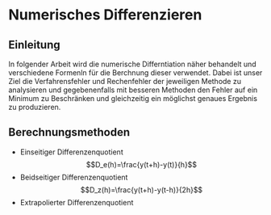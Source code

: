# Numerisches Differenzieren

## Einleitung
In folgender Arbeit wird die numerische Differntiation näher behandelt und verschiedene Formenln für die Berchnung dieser verwendet. Dabei ist unser Ziel die Verfahrensfehler und Rechenfehler der jeweiligen Methode zu analysieren und gegebenenfalls mit besseren Methoden den Fehler auf ein Minimum zu Beschränken und gleichzeitig ein möglichst genaues Ergebnis zu produzieren.

## Berechnungsmethoden

- Einseitiger Differenzenquotient  $$D_e(h)=\frac{y(t+h)-y(t)}{h}$$
- Beidseitiger Differenzenquotient  $$D_z(h)=\frac{y(t+h)-y(t-h)}{2h}$$
- Extrapolierter Differenzenquotient
